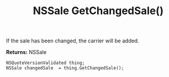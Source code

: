 ﻿---
uid: crmscript_ref_NSQuoteVersionValidated_GetChangedSale
title: NSSale GetChangedSale()
intellisense: NSQuoteVersionValidated.GetChangedSale
keywords: NSQuoteVersionValidated, GetChangedSale
so.topic: reference
---

If the sale has been changed, the carrier will be added.

**Returns:** NSSale


```crmscript
NSQuoteVersionValidated thing;
NSSale changedSale  = thing.GetChangedSale();
```


